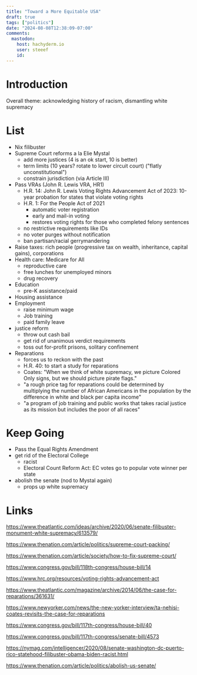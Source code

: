 ```yaml
---
title: "Toward a More Equitable USA"
draft: true
tags: ["politics"]
date: "2024-08-08T12:38:09-07:00"
comments:
  mastodon:
    host: hachyderm.io
    user: steeef
    id:
---
```


# Introduction

Overall theme: acknowledging history of racism, dismantling white supremacy

# List

* Nix filibuster
* Supreme Court reforms a la Elie Mystal
    * add more justices (4 is an ok start, 10 is better)
    * term limits (10 years? rotate to lower circuit court) ("flatly unconstitutional")
    * constrain jurisdiction (via Article III)
* Pass VRAs (John R. Lewis VRA, HR1)
    * H.R. 14: John R. Lewis Voting Rights Advancement Act of 2023: 10-year probation for states that violate voting rights
    * H.R. 1: For the People Act of 2021
        * automatic voter registration
        * early and mail-in voting
        * restores voting rights for those who completed felony sentences
    * no restrictive requirements like IDs
    * no voter purges without notification
    * ban partisan/racial gerrymandering
* Raise taxes: rich people (progressive tax on wealth, inheritance, capital gains), corporations
* Health care: Medicare for All
    * reproductive care
    * free lunches for unemployed minors
    * drug recovery
* Education
    * pre-K assistance/paid
* Housing assistance
* Employment
    * raise minimum wage
    * Job training
    * paid family leave
* justice reform
    * throw out cash bail
    * get rid of unanimous verdict requirements
    * toss out for-profit prisons, solitary confinement
* Reparations
    * forces us to reckon with the past
    * H.R. 40: to start a study for reparations
    * Coates: "When we think of white supremacy, we picture Colored Only signs, but we should picture pirate flags."
    * "a rough price tag for reparations could be determined by multiplying the number of African Americans in the population by the difference in white and black per capita income"
    * "a program of job training and public works that takes racial justice as its mission but includes the poor of all races"

# Keep Going

* Pass the Equal Rights Amendment
* get rid of the Electoral College
    * racist
    * Electoral Count Reform Act: EC votes go to popular vote winner per state
* abolish the senate (nod to Mystal again)
    * props up white supremacy

# Links

https://www.theatlantic.com/ideas/archive/2020/06/senate-filibuster-monument-white-supremacy/613579/

https://www.thenation.com/article/politics/supreme-court-packing/

https://www.thenation.com/article/society/how-to-fix-supreme-court/

https://www.congress.gov/bill/118th-congress/house-bill/14

https://www.hrc.org/resources/voting-rights-advancement-act

https://www.theatlantic.com/magazine/archive/2014/06/the-case-for-reparations/361631/

https://www.newyorker.com/news/the-new-yorker-interview/ta-nehisi-coates-revisits-the-case-for-reparations

https://www.congress.gov/bill/117th-congress/house-bill/40

https://www.congress.gov/bill/117th-congress/senate-bill/4573

https://nymag.com/intelligencer/2020/08/senate-washington-dc-puerto-rico-statehood-filibuster-obama-biden-racist.html

https://www.thenation.com/article/politics/abolish-us-senate/
